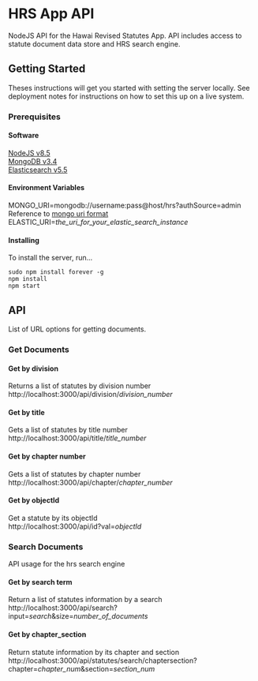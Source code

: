 # HRS App API
NodeJS API for the Hawai Revised Statutes App. API includes access to statute document data store and HRS search engine.
## Getting Started
Theses instructions will get you started with setting the server locally. See deployment notes for instructions on how to set this up on a live system.
### Prerequisites 
#### Software
[NodeJS v8.5](https://nodejs.org/en/)<br>
[MongoDB v3.4](https://www.mongodb.com/download-center)<br>
[Elasticsearch v5.5](https://www.elastic.co/products/elasticsearch)<br>
#### Environment Variables
MONGO_URI=mongodb://username:pass@host/hrs?authSource=admin<br>
Reference to [mongo uri format](https://docs.mongodb.com/manual/reference/connection-string/)<br>
ELASTIC_URI=*the_uri_for_your_elastic_search_instance*<br>
#### Installing
To install the server, run...
```
sudo npm install forever -g
npm install
npm start
```
## API
List of URL options for getting documents.
### Get Documents
#### Get by division
Returns a list of statutes by division number <br>
http://localhost:3000/api/division/*division_number* <br>
#### Get by title 
Gets a list of statutes by title number <br>
http://localhost:3000/api/title/*title_number*
#### Get by chapter number
Gets a list of statutes by chapter number <br>
http://localhost:3000/api/chapter/*chapter_number*
#### Get by objectId
Get a statute by its objectId <br>
http://localhost:3000/api/id?val=*objectId*
### Search Documents
API usage for the hrs search engine
#### Get by search term
Return a list of statutes information by a search<br>
http://localhost:3000/api/search?input=*search*&size=*number_of_documents*
#### Get by chapter_section
Return statute information by its chapter and section
http://localhost:3000/api/statutes/search/chaptersection?chapter=*chapter_num*&section=*section_num*